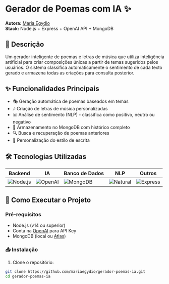 # Gerador de Poemas com IA ✨

**Autora:** [Maria Egydio](https://github.com/mariaegydio)  
**Stack:** Node.js + Express + OpenAI API + MongoDB  

## 📝 Descrição

Um gerador inteligente de poemas e letras de música que utiliza inteligência artificial para criar composições únicas a partir de temas sugeridos pelos usuários. O sistema classifica automaticamente o sentimento de cada texto gerado e armazena todas as criações para consulta posterior.

## ✨ Funcionalidades Principais

- 🎭 Geração automática de poemas baseados em temas
- 🎶 Criação de letras de música personalizadas
- 📊 Análise de sentimento (NLP) - classifica como positivo, neutro ou negativo
- 💾 Armazenamento no MongoDB com histórico completo
- 🔍 Busca e recuperação de poemas anteriores
- 🎨 Personalização do estilo de escrita

## 🛠️ Tecnologias Utilizadas

| Backend         | IA             | Banco de Dados | NLP            | Outros         |
|-----------------|----------------|----------------|----------------|----------------|
| ![Node.js](https://img.shields.io/badge/Node.js-43853D?style=for-the-badge&logo=node.js&logoColor=white) | ![OpenAI](https://img.shields.io/badge/OpenAI-412991?style=for-the-badge&logo=openai&logoColor=white) | ![MongoDB](https://img.shields.io/badge/MongoDB-4EA94B?style=for-the-badge&logo=mongodb&logoColor=white) | ![Natural](https://img.shields.io/badge/Natural_NLP-FF6F61?style=for-the-badge) | ![Express](https://img.shields.io/badge/Express.js-404D59?style=for-the-badge) |

## 🚀 Como Executar o Projeto

### Pré-requisitos

- Node.js (v14 ou superior)
- Conta na [OpenAI](https://openai.com/) para API Key
- MongoDB (local ou [Atlas](https://www.mongodb.com/atlas/database))

### 📥 Instalação

1. Clone o repositório:
```bash
git clone https://github.com/mariaegydio/gerador-poemas-ia.git
cd gerador-poemas-ia